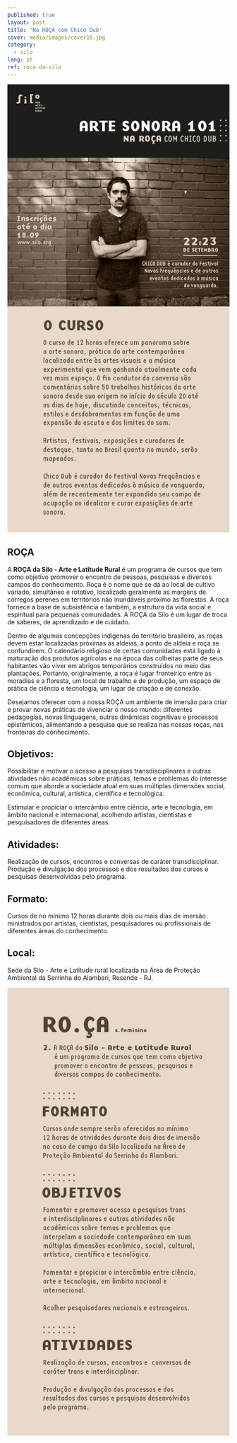 ```yaml
---
published: true
layout: post
title: 'Na ROÇA com Chico Dub'
cover: media/images/cover10.jpg
category:
  - silo
lang: pt
ref: roca-da-silo
---
```


![](/media/images/roca02.jpeg)

## ROÇA
A **ROÇA da Silo - Arte e Latitude Rural** é um programa de cursos que tem como objetivo promover o encontro de pessoas, pesquisas e diversos campos do conhecimento. 
Roça é o nome que se dá ao local de cultivo variado, simultâneo e rotativo, localizado geralmente as margens de córregos perenes em territórios não inundáveis próximo às florestas. A roça fornece a base de subsistência e também, a estrutura da vida social e espiritual para pequenas comunidades. A ROÇA da Silo é um lugar de troca de saberes, de aprendizado e de cuidado. 
 
Dentro de algumas concepções indígenas do território brasileiro, as roças devem estar localizadas próximas às aldeias, a ponto de aldeia e roça se confundirem. O calendário religioso de certas comunidades está ligado à maturação dos produtos agrícolas e na época das colheitas parte de seus habitantes vão viver em abrigos temporários construídos no meio das plantações. Portanto, originalmente, a roça é lugar fronteiriço entre as moradias e a floresta, um local de trabalho e de produção, um espaço de prática de ciência e tecnologia, um lugar de criação e de conexão. 
 
Desejamos oferecer com a nossa ROÇA um ambiente de imersão para criar e provar novas práticas de vivenciar o nosso mundo: diferentes pedagogias, novas linguagens, outras dinâmicas cognitivas e processos epistêmicos, alimentando a pesquisa que se realiza nas nossas roças, nas fronteiras do conhecimento.
 
## Objetivos:
Possibilitar e motivar o acesso a pesquisas transdisciplinares e outras atividades não acadêmicas sobre práticas, temas e problemas do interesse comum que aborde a sociedade atual em suas múltiplas dimensões social, econômica, cultural, artística, científica e tecnológica.
 
Estimular e propiciar o intercâmbio entre ciência, arte e tecnologia, em âmbito nacional e internacional, acolhendo artistas, cientistas e pesquisadores de diferentes áreas. 
 
## Atividades:
Realização de cursos, encontros e  conversas de caráter transdisciplinar.
Produção e divulgação dos processos e dos resultados dos cursos e pesquisas desenvolvidas pelo programa. 
 
## Formato: 
Cursos de no mínimo 12 horas durante dois ou mais dias de imersão ministrados por artistas, cientistas, pesquisadores ou profissionais de diferentes áreas do conhecimento. 

## Local:  
Sede da Silo - Arte e Latitude rural localizada na Área de Proteção Ambiental da Serrinha do Alambari, Resende - RJ. 

![](/media/images/roca01.png)

